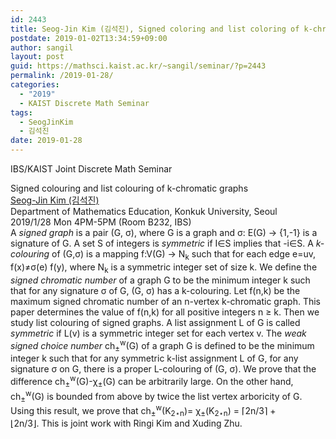 ```yaml
---
id: 2443
title: Seog-Jin Kim (김석진), Signed coloring and list coloring of k-chromatic graphs
postdate: 2019-01-02T13:34:59+09:00
author: sangil
layout: post
guid: https://mathsci.kaist.ac.kr/~sangil/seminar/?p=2443
permalink: /2019-01-28/
categories:
  - "2019"
  - KAIST Discrete Math Seminar
tags:
  - SeogJinKim
  - 김석진
date: 2019-01-28
---
```

IBS/KAIST Joint Discrete Math Seminar

<div class="talk">
  Signed colouring and list colouring of k-chromatic graphs
</div>

<div class="speaker">
  <a href="http://home.konkuk.ac.kr/~skim12/">Seog-Jin Kim (김석진)</a><br />Department of Mathematics Education, Konkuk University, Seoul
</div>

<div class="date">
  2019/1/28 Mon 4PM-5PM (Room B232, IBS)
</div>

<div class="abstract">
  A <em>signed graph</em> is a pair (G, σ), where G is a graph and σ: E(G) → {1,-1} is a signature of G. A set S of integers is <em>symmetric</em> if I∈S implies that -i∈S.&nbsp;A <em>k-colouring</em> of (G,σ) is a mapping f:V(G) → N<sub>k</sub> such that for each edge e=uv, f(x)≠σ(e) f(y), where N<sub>k</sub> is a symmetric integer set of size k.&nbsp;We define the <em>signed chromatic number</em> of a graph G to be the minimum integer k such that for any signature σ of G, (G, σ) has a k-colouring. Let f(n,k) be the maximum signed chromatic number of an n-vertex k-chromatic graph. This paper determines the value of f(n,k) for all positive integers n ≥ k.&nbsp;Then we study list colouring of signed graphs.&nbsp;A list assignment L of G is called <em>symmetric</em> if L(v) is a symmetric integer set for each vertex v.&nbsp;The <em>weak signed choice number</em> ch<sub>±</sub><sup>w</sup>(G) of a graph G is defined to be the minimum integer k such that for any symmetric k-list assignment L of G,&nbsp;for any signature σ on G, there is a proper L-colouring of (G, σ). We prove that&nbsp;the difference ch<sub>±</sub><sup>w</sup>(G)-χ<sub>±</sub>(G) can be arbitrarily large. On the other hand, ch<sub>±</sub><sup>w</sup>(G) is bounded from above by twice the list vertex arboricity of G. Using this result, we prove that ch<sub>±</sub><sup>w</sup>(K<sub>2⋆n</sub>)= χ<sub>±</sub>(K<sub>2⋆n</sub>) = ⌈2n/3⌉ + ⌊2n/3⌋.&nbsp;This is joint work with Ringi Kim and Xuding Zhu.
  
  <p>
  </p>
</div>